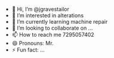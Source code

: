 - 👋 Hi, I’m @jgravestailor
- 👀 I’m interested in alterations
- 🌱 I’m currently learning machine repair
- 💞️ I’m looking to collaborate on ...
- 📫 How to reach me 7295057402
- 😄 Pronouns: Mr.
- ⚡ Fun fact: ...

<!---
jgravestailor/jgravestailor is a ✨ special ✨ repository because its `README.md` (this file) appears on your GitHub profile.
You can click the Preview link to take a look at your changes.
--->
